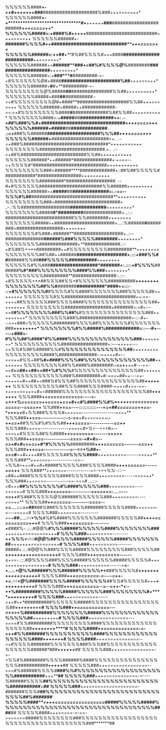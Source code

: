 %%%%%%####**+-+************+******************#*+**++++++**###**####################%###*+++=====++*
%%%%%%####**+-+*******************************#*+**++++++**###**#######################**+++=====++*
%%%%%%####*#=:+******************#************###%#*+++++**###***#######################*+++=====++*
%%%%%%######+-*******************#****#**##**###%%%%#+*+**####**#######################**+++=====++*
%%%%%%######=:+*+*************#*******#***+**#%##%%%%#+++*####***#######################**++=====++*
%%%%%%######+=***##*#**********#*#*#**###+=*#*#%#%%%%@%***#####*###**###################**+++====++*
%%%%%%######=:+**##*#****#**#*####*##*##*-=-+*#%%%%%%%@#+*####**#####################%##**+++====++*
%%%%%%######*=***#**#*+**#****####*##*##*-=-*%%%%%%%%%@%#*####***##**###############%%##*++++====++*
%%%%%%%#####*+***##*#***##****##########*:-=+#%%%%%%%%%@#+####**########*###########%%##*+++=====++*
%%%%%%######*+*####*#*++#***#*##########*-==:=+#%%%%%%%%%*####***#**#############%##%%##*++++====++*
%%%%%%%%####=:+**#####**##**#*###########++: .-+##%###%%#+##############################*++++====+++
%%%%%%######*+*#*##*##**##**#*############*. .:=+**###%%######**###################%%%##*++++====+++
%%%%%%######*+***#########**############*=+. ..-=+*###%#**##############################*+++++===+++
%%%%%%%%####**##*####***##**############*.=.. .:-=+*##%#**###**####################%%##**++++++==+++
%%%%%%######*+**+######*##**############+:+==*=--=+*%%%%#*#######**####################**++++++=++++
%%%%%%%%%###*=*######****#**############+::##*%#*#%%%%%#**##**#########*################**++++++++++
%%%%%%%%#####*##*##*######**############*. --*#+#%%%%%%##########*#############%%######***+++++==++*
%%%%%%######*=+**#####**##**#############=:.-==--%%%#%##**##############################**++++===+++
%%%%%%%%%###*=*######***##################= .:-.:%%######*##**##########***#############**++++===++*
%%%%%%%%#####**#*#########**##############+...:.-########*#######*###*#######%%%########***+++===++*
%%%%%%%#####*=+######****##*##############+....:*%######**#**########=*#################***+++==+++*
%%%%%%%#%###*+*######**###*###############+..:--*##############**######%###%%%%%########***++++++++*
%%%%%%%%#####****#########+**#############*.::-+#%##%*++**#########*++#%%%%%%%%%#########**++++++++*
%%%%%%%%##%##++######***##################+.:::+###%%##***#*#####%%##**###%%%%%##########**++++++++*
%%%%%%#%%###**########*###*######*#######+:.::::+#%%%%**#######**%#*###%%%%%%%%%####%%###**++++++++*
%%%%%%%%%####****#####**##*##############-.:::-+#%%%%%*+**##%%%##%%*+*#%%%%%%%##########***++++++++*
%%%%%%%%##%%#**#######**##########*####+=:::--:+#%%%%%%%#**#%%%%#%%####%%%%%%%###%%%%%##***++++++++*
%%%%%%%#%%################*##########+*+:==-++=+*##%%%%%%###%%%%*##*##%%%%%%%%%%%%%%%%##***++++++++*
%%%%%%%%%#################+#######*=:=#=:--=*=#***#%%%%%%%%###%%##%***#%%%%%%%%%%%%%%%###*+++++++++*
%%%%%%%%%###%###################=-::-#+--:==+###*=*%%%%%%########%%%%##%%%%%%%#%%%%%%%###**++++++++*
%%%%%%%%#%%#####%#########*###=::---*#+-----+###=-#%%%##%#*##*#*#%%####%%%%%%%%%%%%%%%###**++++++++*
%%%%%%%%%%%###############*##+:---+=+*+=---=+****%%#%##*%#*##*#*#%%#***%%%%%%%%%%%%%%%##**+++++++++*
%%%%%%%%%####%##############*--=+=*++*#=--===++#%%*+##**%#+*##*##%%%%##%%%%%%%%%%%%%%%##***++++++++*
%%%%%%%%%##%%####%########**:-==+**+++#---==-=+#**==##++##++##*%#%%%**#%%%%%%%%%%%%%%%##***++++++++*
%%%%%%%%%%%%###%#########*+#-===+##*=*+---=+-=*+++=+#*=+##+=###%#%%%#*#%%%%%%%%%%%%%%%##***+++++++**
%%%%%%%%%%%##%%%####%%%####*-=+=+*#+==-==-=+=+*==*=+*+=+*#+=######%%%%%%%%%%%%%%%%%%%%##***+++++++**
%%%####**++============----=-=*=++%*=======++=*==*=+*==+*#+=#%####%%#%*+++++==============--====++**
%%###**++==----::::::::::::---+*=+##=======++=*=-*+++=+**#+*%%###%%%%#*======-----------------===+**
%%%###**++===-----------::-=-==**+*#+======*+**:-+*+==+***##%%%#%#%%%##***+++=====------------==++**
%%%###**++===--------------=====*#+%*=--==+#+**--+**==+*+*#%%%%#*#%%#*###***++========-------===++**
%%%###**++====-------------====-+#+#*=--==+#+#*==*+*==+#*#%%%%%**#########**+++=======-------===++**
%%%###**+++===-------------=--==+%*##+-===*#***=+#++++*#*#%%%%%##**%%%%####**+++=======------===++**
%%%###**+++====------------==--=*%%*#*=++=*#***++#*+*#####%%%%%###*%%%%####**++++======------===++**
%%%###**+++====------------==-==+%%-::::--+*#*#++#***###%%%%%%%###*#%%%%####**+++======-----====++**
%%%###***++=====-----------==-===#* ...:.:-=#*+++***##%%%%%%%%#%####%%%%%###***++=======----====++*#
%%%###***++======----------=======:....::---==++**#%###%%%%%@%######%%%%%%###**+++======----===++***
%%%%##***++======---------====--==....::::=+##**###%###%%%%%%%#######%%%%%####**+++====-=---===++**#
%%%%###**++======---------==+***##:....:::+%%**#%#%####%%%%%%%##*#####%%%%%##***++++==========+++**#
%%%%###**++=======--------+**####%-..::.:#@@%**#%%%#####%%%%%%####%%%%%%%%###**++++++=========+++**#
%%%%###**++=======--------**++*%%%+:::::#@@%#*#%%%%#####%%%%%%#####%%%%%%%##***+++++++=======+++***#
%%%%###**+++=======-------*#*####+.::.:#@@%%###%%%%#####%%%%%%%%%###%%%%%##***++++++++++=====+++***#
%%%%###**+++========------=**+==-..::.#@%%%%###%%%%#####%%%%%%##*###%%%%%#***++*+++++++++===++++***#
%%%%###**+++========------=**=-+...:.+@%%######%%%######%%%%%*+**###%%%%%#****++++++++++++=+++++***#
%%%%###**+++========-=----=++-+=.:-:=@%#######%%%%#####%%%%%%**##%%#%%%%%#***+*++****+++++++++++***#
%%%%###**+++=========--=--=++-*+:-++%#########%%%%%#####%%%%%%###%%%%%%%%#*****+*******+++++++++***#
%%%%###**+++=========-----=*+=*#=+*##########%%%%%%#####%%%%%%%%%%%%%%%%%##***********+++++++++****#
%%%%###***++===========---=+==+%#*#########%%%%%%%%#####%%%%%%%%%%%%%%%%%%##***********+++++++++***#
%%%%###***++============---===+#%%#########%%%%%%%%%####%%%%%%%%%%%%%%%%%%##***********++++++++****#
%%%%####**++============-=-=++*#%%#######%%%%%%%%%%%####%%%%%%%%%%%%%%%%%%##*#*****#****+++++++****#
%%%%####**+++============--=+#%%%%#######%%%%%%%###%%%##%%%%%%%%%%%%%%%%%%######*###*****++++++***##
%%%%%###**+++============-=-+%%#%########%%%%######%####%%%%%%%%%%%%%%%%%%###########****+++++****##
%%%%%###**+++==============--===#%######%%%%#***###%%#%%%%%%%%%%%%%%%%%%%%%###########****+++*****##
%%%%%###***+++============-=----*%######%%%%****##%%%%%%%%%%%%%%%%%%%%%%%%%%###########****+******##
%%%%%###***+++=================-*#######%%%#****##%%%%%%%%%%%%%%%%%%%%%%%%%%%%%%##%#####**********##
%%%%%####**++++=================*#####%%%%%###**##%%%%%%%%%%%%%%%%%%%%%%%%%%%%%%%%%%%####*********##
%%%%%####**+++=====-=-==-=======#####%%%%%%%%#**##%%%%%%%%%%%%%%%%%%%%%%%%%%%%%%%%%%%%%###********##
